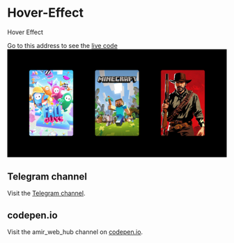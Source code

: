 # Hover-Effect
Hover Effect

Go to this address to see the [live code](https://codepen.io/amirmahdi003/pen/abXoNXj)
![Hover Effect](Hover-Effect-Screenshot.png)

## Telegram channel
Visit the [Telegram channel](https://t.me/amir_web_hub).

## codepen.io

Visit the amir_web_hub channel on [codepen.io](https://codepen.io/amirmahdi003).
